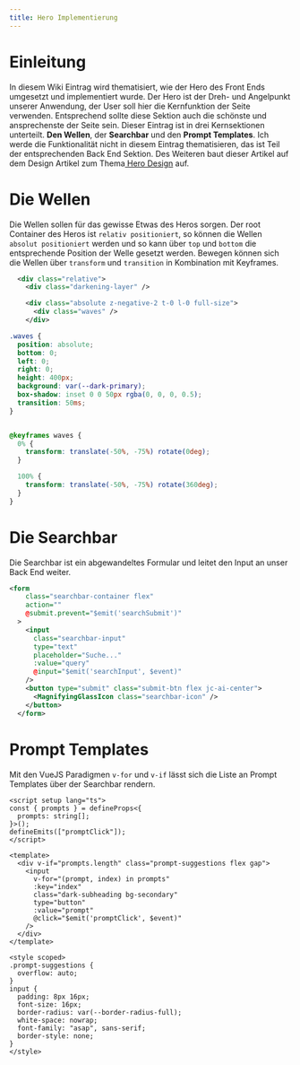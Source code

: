 ```yaml
---
title: Hero Implementierung
---
```

# Einleitung

In diesem Wiki Eintrag wird thematisiert, wie der Hero des Front Ends umgesetzt und implementiert wurde. Der Hero ist der Dreh- und Angelpunkt unserer Anwendung, der User soll hier die Kernfunktion der Seite verwenden. Entsprechend sollte diese Sektion auch die schönste und ansprechenste der Seite sein. Dieser Eintrag ist in drei Kernsektionen unterteilt. **Den Wellen**, der **Searchbar** und den **Prompt Templates**. Ich werde die Funktionalität nicht in diesem Eintrag thematisieren, das ist Teil der entsprechenden Back End Sektion. Des Weiteren baut dieser Artikel auf dem Design Artikel zum Thema[ Hero Design](https://gitlab.hsrw.eu/lv-webentwicklung/2024-25/mi/foxbase-semantische-suche/-/wikis/Figma/Hero-Design) auf.

# Die Wellen

Die Wellen sollen für das gewisse Etwas des Heros sorgen. Der root Container des Heros ist `relativ positioniert`, so können die Wellen `absolut positioniert` werden und so kann über `top` und `bottom` die entsprechende Position der Welle gesetzt werden. Bewegen können sich die Wellen über `transform` und `transition` in Kombination mit Keyframes.

```xml
  <div class="relative">
    <div class="darkening-layer" />

    <div class="absolute z-negative-2 t-0 l-0 full-size">
      <div class="waves" />
    </div>
```

```css
.waves {
  position: absolute;
  bottom: 0;
  left: 0;
  right: 0;
  height: 400px;
  background: var(--dark-primary);
  box-shadow: inset 0 0 50px rgba(0, 0, 0, 0.5);
  transition: 50ms;
}


@keyframes waves {
  0% {
    transform: translate(-50%, -75%) rotate(0deg);
  }

  100% {
    transform: translate(-50%, -75%) rotate(360deg);
  }
}
```

# Die Searchbar

Die Searchbar ist ein abgewandeltes Formular und leitet den Input an unser Back End weiter.

```xml
<form
    class="searchbar-container flex"
    action=""
    @submit.prevent="$emit('searchSubmit')"
  >
    <input
      class="searchbar-input"
      type="text"
      placeholder="Suche..."
      :value="query"
      @input="$emit('searchInput', $event)"
    />
    <button type="submit" class="submit-btn flex jc-ai-center">
      <MagnifyingGlassIcon class="searchbar-icon" />
    </button>
  </form>
```

# Prompt Templates

Mit den VueJS Paradigmen `v-for` und `v-if`  lässt sich die Liste an Prompt Templates über der Searchbar rendern.

```vue
<script setup lang="ts">
const { prompts } = defineProps<{
  prompts: string[];
}>();
defineEmits(["promptClick"]);
</script>

<template>
  <div v-if="prompts.length" class="prompt-suggestions flex gap">
    <input
      v-for="(prompt, index) in prompts"
      :key="index"
      class="dark-subheading bg-secondary"
      type="button"
      :value="prompt"
      @click="$emit('promptClick', $event)"
    />
  </div>
</template>

<style scoped>
.prompt-suggestions {
  overflow: auto;
}
input {
  padding: 8px 16px;
  font-size: 16px;
  border-radius: var(--border-radius-full);
  white-space: nowrap;
  font-family: "asap", sans-serif;
  border-style: none;
}
</style>
```